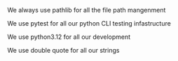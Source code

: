 We always use pathlib for all the file path mangenment

We use pytest for all our python CLI testing infastructure

We use python3.12 for all our development

We use double quote for all our strings
